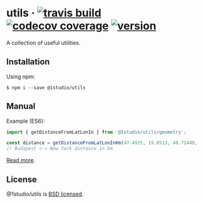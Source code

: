 # utils &middot; [![travis build](https://img.shields.io/travis/roberto404/utils.svg)](https://travis-ci.org/roberto404/utils) [![codecov coverage](https://img.shields.io/codecov/c/github/roberto404/utils.svg)](https://codecov.io/gh/roberto404/utils) [![version](https://img.shields.io/npm/v/@1studio/utils.svg)](http://npm.im/@1studio/utils)

A collection of useful utilities.

## Installation

Using npm:
```shell
$ npm i --save @1studio/utils
```

## Manual

Example (ES6):
```javascript
import { getDistanceFromLatLonIn } from '@1studio/utils/geometry';

const distance = getDistanceFromLatLonInKm(47.4925, 19.0513, 40.71448, -74.00598);
// Budapest <-> New York distance in km
```

[Read more](./MANUAL.md).

## License

@1studio/utils is [BSD licensed](./LICENSE).
